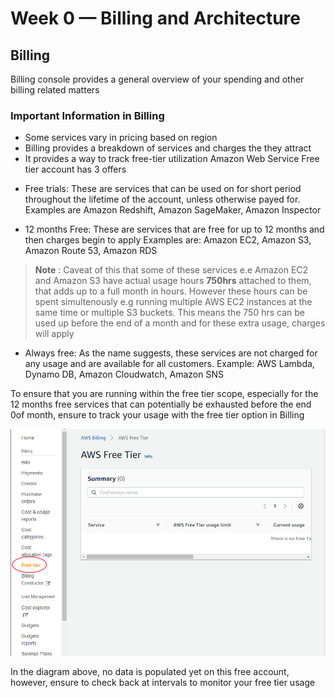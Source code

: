 # Week 0 — Billing and Architecture

## Billing
Billing console provides a general overview of your spending and other billing related matters

### Important Information in Billing

- Some services vary in pricing based on region
- Billing provides a breakdown of services and charges the they attract
- It provides a way to track free-tier utilization
Amazon Web Service Free tier account has 3 offers
* Free trials: These are services that can be used on for short period throughout the lifetime of the account, unless otherwise payed for. Examples are Amazon Redshift, Amazon SageMaker, Amazon Inspector

* 12 months Free: These are services that are free for up to 12 months and then charges begin to apply
Examples are: Amazon EC2, Amazon S3, Amazon Route 53, Amazon RDS
> **Note** : Caveat of this that some of these services e.e Amazon EC2 and Amazon S3 have actual usage hours **750hrs** attached to them, that adds up to a full month in hours.
However these hours can be spent simultenously e.g running multiple AWS EC2 instances at the same time or multiple S3 buckets.
This means the 750 hrs can be used up before the end of a month and for these extra usage, charges will apply

* Always free: As the name suggests, these services are not charged for any usage and are available for all customers. Example: AWS Lambda, Dynamo DB, Amazon Cloudwatch, Amazon SNS

To ensure that you are running within the free tier scope, especially  for the 12 months free services that can potentially be exhausted before the end 0of month, ensure to track your usage with the free tier option in Billing

![Free tier](0-asset/1.Freetier.PNG)

In the diagram above, no data is populated yet on this free account, however, ensure to check back at intervals to monitor your free tier usage




